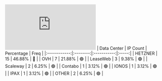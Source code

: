![Diagramm](https://github.com/obajay/StateSync-snapshots/blob/main/Projects/AndromedaProtocol/1/README.md)
| Data Center | IP Count | Percentage | Freq |
|:------------:|:--------:|:-----------:|:-----:|
| HETZNER | 15 | 46.88% | 🔴 |
| OVH | 7 | 21.88% | 🟢 |
| LeaseWeb | 3 | 9.38% | 🟢 |
| Scaleway | 2 | 6.25% | 🟢 |
| Contabo | 1 | 3.12% | 🟢 |
| IONOS | 1 | 3.12% | 🟢 |
| IPAX | 1 | 3.12% | 🟢 |
| OTHER | 2 | 6.25% | 🟢 |
